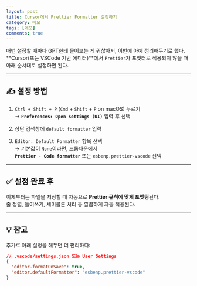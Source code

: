 ```yaml
---
layout: post
title: Cursor에서 Prettier Formatter 설정하기
category: 메모
tags: [메모]
comments: true
---
```


<!-- @format -->

매번 설정할 때마다 GPT한테 물어보는 게 귀찮아서, 이번에 아예 정리해두기로 했다.  
**Cursor(또는 VSCode 기반 에디터)**에서 `Prettier`가 포맷터로 적용되지 않을 때 아래 순서대로 설정하면 된다.

---

## ✍️ 설정 방법

1. `Ctrl + Shift + P` (`Cmd` + `Shift` + `P` on macOS) 누르기  
   → **`Preferences: Open Settings (UI)`** 입력 후 선택

2. 상단 검색창에 `default formatter` 입력

3. `Editor: Default Formatter` 항목 선택  
   → 기본값이 `None`이라면, 드롭다운에서  
   **`Prettier - Code formatter`** 또는 `esbenp.prettier-vscode` 선택

---

## ✅ 설정 완료 후

이제부터는 파일을 저장할 때 자동으로 **Prettier 규칙에 맞게 포맷팅**된다.  
줄 정렬, 들여쓰기, 세미콜론 처리 등 깔끔하게 자동 적용된다.

---

## 💡 참고

추가로 아래 설정을 해두면 더 편리하다:

```json
// .vscode/settings.json 또는 User Settings
{
  "editor.formatOnSave": true,
  "editor.defaultFormatter": "esbenp.prettier-vscode"
}
```
